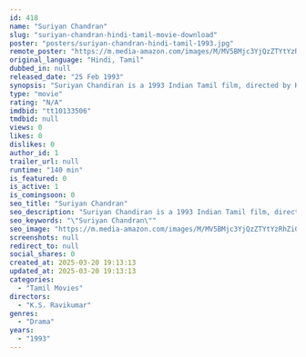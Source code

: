 ```yaml
---
id: 418
name: "Suriyan Chandran"
slug: "suriyan-chandran-hindi-tamil-movie-download"
poster: "posters/suriyan-chandran-hindi-tamil-1993.jpg"
remote_poster: "https://m.media-amazon.com/images/M/MV5BMjc3YjQzZTYtYzRhZi00YWQxLWI3ZmUtMjM1Nzc3NWZiZDVlXkEyXkFqcGdeQXVyNTM3MDMyMDQ@._V1_SX300.jpg"
original_language: "Hindi, Tamil"
dubbed_in: null
released_date: "25 Feb 1993"
synopsis: "Suriyan Chandiran is a 1993 Indian Tamil film, directed by K. S. Ravikumar and Produced by S. Sivagami. The film Saravanan, Anand Babu, Keerthana, Vinodhini, K. S. Ravikumar and R. Sundarrajan in lead roles. The music of the film ..."
type: "movie"
rating: "N/A"
imdbid: "tt10133506"
tmdbid: null
views: 0
likes: 0
dislikes: 0
author_id: 1
trailer_url: null
runtime: "140 min"
is_featured: 0
is_active: 1
is_comingsoon: 0
seo_title: "Suriyan Chandran"
seo_description: "Suriyan Chandiran is a 1993 Indian Tamil film, directed by K. S. Ravikumar and Produced by S. Sivagami. The film Saravanan, Anand Babu, Keerthana, Vinodhini, K. S. Ravikumar and R. Sundarrajan in lead roles. The music of the film ..."
seo_keywords: "\"Suriyan Chandran\""
seo_image: "https://m.media-amazon.com/images/M/MV5BMjc3YjQzZTYtYzRhZi00YWQxLWI3ZmUtMjM1Nzc3NWZiZDVlXkEyXkFqcGdeQXVyNTM3MDMyMDQ@._V1_SX300.jpg"
screenshots: null
redirect_to: null
social_shares: 0
created_at: 2025-03-20 19:13:13
updated_at: 2025-03-20 19:13:13
categories:
  - "Tamil Movies"
directors:
  - "K.S. Ravikumar"
genres:
  - "Drama"
years:
  - "1993"
---
```

